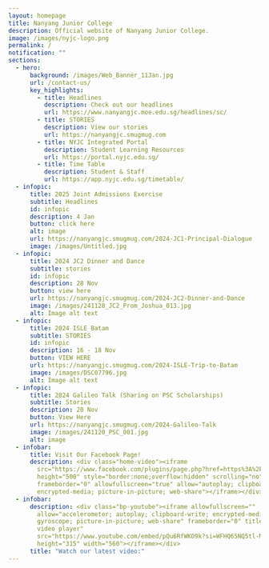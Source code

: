 ```yaml
---
layout: homepage
title: Nanyang Junior College
description: Official website of Nanyang Junior College.
image: /images/nyjc-logo.png
permalink: /
notification: ""
sections:
  - hero:
      background: /images/Web_Banner_11Jan.jpg
      url: /contact-us/
      key_highlights:
        - title: Headlines
          description: Check out our headlines
          url: https://www.nanyangjc.moe.edu.sg/headlines/sc/
        - title: STORIES
          description: View our stories
          url: https://nanyangjc.smugmug.com
        - title: NYJC Integrated Portal
          description: Student Learning Resources
          url: https://portal.nyjc.edu.sg/
        - title: Time Table
          description: Student & Staff
          url: https://app.nyjc.edu.sg/timetable/
  - infopic:
      title: 2025 Joint Admissions Exercise
      subtitle: Headlines
      id: infopic
      description: 4 Jan
      button: click here
      alt: image
      url: https://nanyangjc.smugmug.com/2024-JC1-Principal-Dialogue
      image: /images/Untitled.jpg
  - infopic:
      title: 2024 JC2 Dinner and Dance
      subtitle: stories
      id: infopic
      description: 28 Nov
      button: view here
      url: https://nanyangjc.smugmug.com/2024-JC2-Dinner-and-Dance
      image: /images/241128_JC2_Prom_Joshua_013.jpg
      alt: Image alt text
  - infopic:
      title: 2024 ISLE Batam
      subtitle: STORIES
      id: infopic
      description: 16 - 18 Nov
      button: VIEW HERE
      url: https://nanyangjc.smugmug.com/2024-ISLE-Trip-to-Batam
      image: /images/DSC07796.jpg
      alt: Image alt text
  - infopic:
      title: 2024 Galileo Talk (Sharing on PSC Scholarships)
      subtitle: Stories
      description: 20 Nov
      button: View Here
      url: https://nanyangjc.smugmug.com/2024-Galileo-Talk
      image: /images/241120_PSC_001.jpg
      alt: image
  - infobar:
      title: Visit Our Facebook Page!
      description: <div class="home-video"><iframe
        src="https://www.facebook.com/plugins/page.php?href=https%3A%2F%2Fwww.facebook.com%2FNanyangjc%2F&tabs=timeline&width=340&height=500&small_header=false&adapt_container_width=true&hide_cover=false&show_facepile=true&appId"
        height="500" style="border:none;overflow:hidden" scrolling="no"
        frameborder="0" allowfullscreen="true" allow="autoplay; clipboard-write;
        encrypted-media; picture-in-picture; web-share"></iframe></div>
  - infobar:
      description: <div class="bp-youtube"><iframe allowfullscreen=""
        allow="accelerometer; autoplay; clipboard-write; encrypted-media;
        gyroscope; picture-in-picture; web-share" frameborder="0" title="YouTube
        video player"
        src="https://www.youtube.com/embed/pQu6RfWKO9k?si=WFHQ65NQ5tl-M84f"
        height="315" width="560"></iframe></div>
      title: "Watch our latest video:"
---
```

